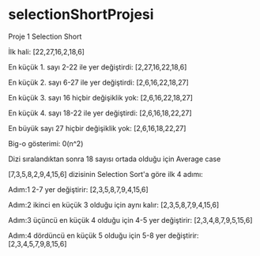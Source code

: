 # selectionShortProjesi
Proje 1 Selection Short

İlk hali:
[22,27,16,2,18,6]

En küçük 1. sayı 2-22 ile yer değiştirdi:
[2,27,16,22,18,6]

En küçük 2. sayı 6-27 ile yer değiştirdi:
[2,6,16,22,18,27]

En küçük 3. sayı 16 hiçbir değişiklik yok:
[2,6,16,22,18,27]

En küçük 4. sayı 18-22 ile yer değiştirdi:
[2,6,16,18,22,27]

En büyük sayı 27 hiçbir değişiklik yok:
[2,6,16,18,22,27]

Big-o gösterimi: 0(n^2)

Dizi sıralandıktan sonra 18 sayısı ortada olduğu için Average case

[7,3,5,8,2,9,4,15,6] dizisinin Selection Sort'a göre ilk 4 adımı:

Adım:1 2-7 yer değiştirir:
[2,3,5,8,7,9,4,15,6]

Adım:2 ikinci en küçük 3 olduğu için aynı kalır:
[2,3,5,8,7,9,4,15,6]

Adım:3 üçüncü en küçük 4 olduğu için 4-5 yer değiştirir:
[2,3,4,8,7,9,5,15,6]

Adım:4 dördüncü en küçük 5 olduğu için 5-8 yer değiştirir:
[2,3,4,5,7,9,8,15,6]

